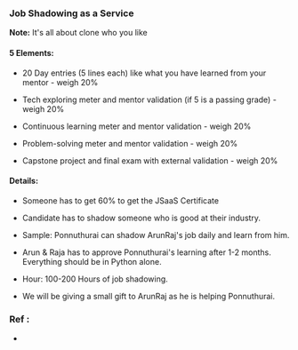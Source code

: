 ### Job Shadowing as a Service

**Note:** It's all about clone who you like




#### 5 Elements:
- 20 Day entries (5 lines each) like what you have learned from your mentor  - weigh 20%

- Tech exploring meter and mentor validation (if 5 is a passing grade) - weigh 20%

- Continuous learning meter and mentor validation - weigh 20%

- Problem-solving meter and mentor validation - weigh 20%

- Capstone project and final exam with external validation - weigh 20%

#### Details:
- Someone has to get 60% to get the JSaaS Certificate

- Candidate has to shadow someone who is good at their industry.

- Sample: Ponnuthurai can shadow ArunRaj's job daily and learn from him.

- Arun & Raja has to approve Ponnuthurai's learning after 1-2 months. Everything should be in Python alone.

- Hour: 100-200 Hours of job shadowing.

- We will be giving a small gift to ArunRaj as he is helping Ponnuthurai.

### Ref :

  * []()
